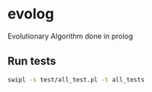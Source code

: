# evolog
Evolutionary Algorithm done in prolog

## Run tests
```bash
swipl -s test/all_test.pl -t all_tests
```
